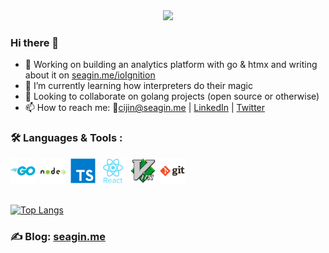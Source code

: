 <div id="header" align="center">
  <img src="https://github.com/Cijin/cijin/assets/1990966/e6028940-8e71-4825-9498-88baae2a346b" width="100"/>
</div>

### Hi there 👋

- 🔭 Working on building an analytics platform with go & htmx and writing about it on [seagin.me/ioIgnition](https://www.seagin.me/buildpublic/ioIgnition/script)
- 🌱 I’m currently learning how interpreters do their magic
- 👯 Looking to collaborate on golang projects (open source or otherwise)
- 📫 How to reach me: 📧cijin@seagin.me | [LinkedIn](https://www.linkedin.com/in/cijincherian/) | [Twitter](https://twitter.com/cijincherian)

### :hammer_and_wrench: Languages & Tools :
<div>
  <img src="https://github.com/devicons/devicon/blob/master/icons/go/go-original-wordmark.svg" title="Go" alt="Go" width="40" height="40"/>&nbsp;
  <img src="https://github.com/devicons/devicon/blob/master/icons/nodejs/nodejs-original-wordmark.svg" title="NodeJs" alt="NodeJs" width="40" height="40"/>&nbsp;
  <img src="https://github.com/devicons/devicon/blob/master/icons/typescript/typescript-original.svg" title="Typescript" alt="Typescript" width="40" height="40"/>&nbsp;
  <img src="https://github.com/devicons/devicon/blob/master/icons/react/react-original-wordmark.svg" title="React" alt="React" width="40" height="40"/>&nbsp;
  <img src="https://github.com/devicons/devicon/blob/master/icons/vim/vim-original.svg" title="Vim" alt="Vim" width="40" height="40"/>&nbsp;
  <img src="https://github.com/devicons/devicon/blob/master/icons/git/git-original-wordmark.svg" title="Git" **alt="Git" width="40" height="40"/>
</div>

<br />

[![Top Langs](https://github-readme-stats.vercel.app/api/top-langs/?username=cijin&layout=compact&theme=vision-friendly-dark)](https://github.com/anuraghazra/github-readme-stats)

### ✍️ Blog: [seagin.me](seagin.me)

<!--
**Cijin/cijin** is a ✨ _special_ ✨ repository because its `README.md` (this file) appears on your GitHub profile.

Here are some ideas to get you started:

- 🔭 I’m currently working on ...
- 🌱 I’m currently learning ...
- 👯 I’m looking to collaborate on ...
- 🤔 I’m looking for help with ...
- 💬 Ask me about ...
- 📫 How to reach me: ...
- 😄 Pronouns: ...
- ⚡ Fun fact: ...
-->
